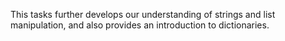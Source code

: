 This tasks further develops our understanding of strings and list manipulation, and also provides an introduction to dictionaries.
